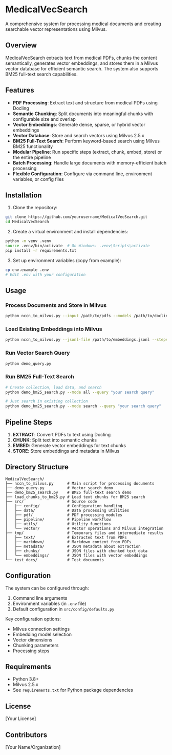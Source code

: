 # MedicalVecSearch

A comprehensive system for processing medical documents and creating searchable vector representations using Milvus.

## Overview

MedicalVecSearch extracts text from medical PDFs, chunks the content semantically, generates vector embeddings, and stores them in a Milvus vector database for efficient semantic search. The system also supports BM25 full-text search capabilities.

## Features

- **PDF Processing**: Extract text and structure from medical PDFs using Docling
- **Semantic Chunking**: Split documents into meaningful chunks with configurable size and overlap
- **Vector Embeddings**: Generate dense, sparse, or hybrid vector embeddings
- **Vector Database**: Store and search vectors using Milvus 2.5.x
- **BM25 Full-Text Search**: Perform keyword-based search using Milvus BM25 functionality
- **Modular Pipeline**: Run specific steps (extract, chunk, embed, store) or the entire pipeline
- **Batch Processing**: Handle large documents with memory-efficient batch processing
- **Flexible Configuration**: Configure via command line, environment variables, or config files

## Installation

1. Clone the repository:
```bash
git clone https://github.com/yourusername/MedicalVecSearch.git
cd MedicalVecSearch
```

2. Create a virtual environment and install dependencies:
```bash
python -m venv .venv
source .venv/bin/activate  # On Windows: .venv\Scripts\activate
pip install -r requirements.txt
```

3. Set up environment variables (copy from example):
```bash
cp env.example .env
# Edit .env with your configuration
```

## Usage

### Process Documents and Store in Milvus

```bash
python nccn_to_milvus.py --input /path/to/pdfs --models /path/to/docling/models --steps extract,generate_embeddings,store_in_milvus
```

### Load Existing Embeddings into Milvus

```bash
python nccn_to_milvus.py --jsonl-file /path/to/embeddings.jsonl --steps load_jsonl
```

### Run Vector Search Query

```bash
python demo_query.py
```

### Run BM25 Full-Text Search

```bash
# Create collection, load data, and search
python demo_bm25_search.py --mode all --query "your search query"

# Just search in existing collection
python demo_bm25_search.py --mode search --query "your search query"
```

## Pipeline Steps

1. **EXTRACT**: Convert PDFs to text using Docling
2. **CHUNK**: Split text into semantic chunks
3. **EMBED**: Generate vector embeddings for text chunks
4. **STORE**: Store embeddings and metadata in Milvus

## Directory Structure

```
MedicalVecSearch/
├── nccn_to_milvus.py      # Main script for processing documents
├── demo_query.py          # Vector search demo
├── demo_bm25_search.py    # BM25 full-text search demo
├── load_chunks_to_bm25.py # Load text chunks for BM25 search
├── src/                   # Source code
│   ├── config/            # Configuration handling
│   ├── data/              # Data processing utilities
│   ├── pdf/               # PDF processing modules
│   ├── pipeline/          # Pipeline workflow
│   ├── utils/             # Utility functions
│   └── vector/            # Vector operations and Milvus integration
├── tmp/                   # Temporary files and intermediate results
│   ├── text/              # Extracted text from PDFs
│   ├── markdown/          # Markdown content from PDFs
│   ├── metadata/          # JSON metadata about extraction
│   ├── chunks/            # JSON files with chunked text data
│   └── embeddings/        # JSON files with vector embeddings
└── test_docs/             # Test documents
```

## Configuration

The system can be configured through:
1. Command line arguments
2. Environment variables (in `.env` file)
3. Default configuration in `src/config/defaults.py`

Key configuration options:
- Milvus connection settings
- Embedding model selection
- Vector dimensions
- Chunking parameters
- Processing steps

## Requirements

- Python 3.8+
- Milvus 2.5.x
- See `requirements.txt` for Python package dependencies

## License

[Your License]

## Contributors

[Your Name/Organization]
